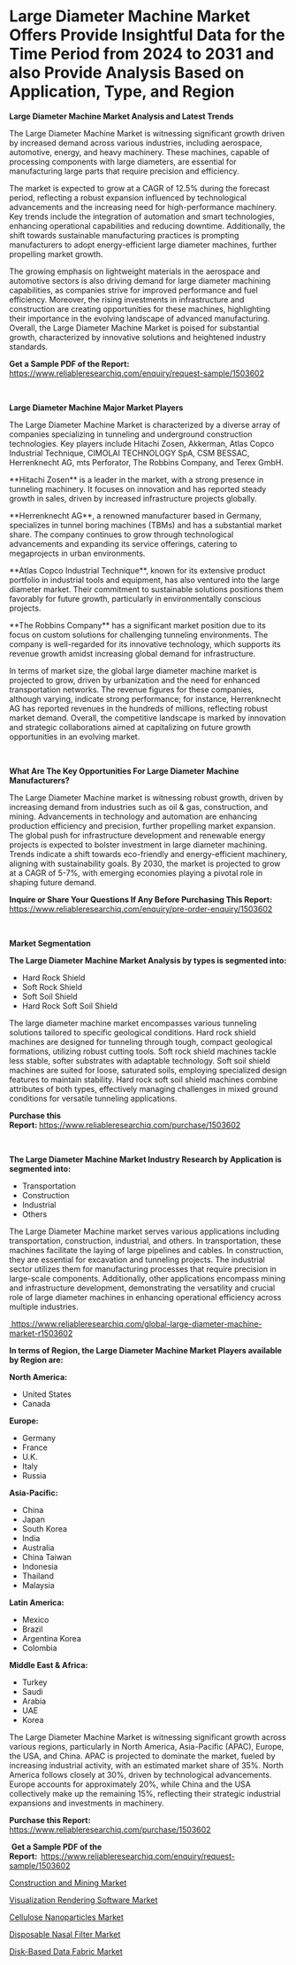 <p><h1>Large Diameter Machine Market Offers Provide Insightful Data for the Time Period from 2024 to 2031 and also Provide Analysis Based on Application, Type, and Region</h1></p><p><strong>Large Diameter Machine Market Analysis and Latest Trends</strong></p>
<p><p>The Large Diameter Machine Market is witnessing significant growth driven by increased demand across various industries, including aerospace, automotive, energy, and heavy machinery. These machines, capable of processing components with large diameters, are essential for manufacturing large parts that require precision and efficiency. </p><p>The market is expected to grow at a CAGR of 12.5% during the forecast period, reflecting a robust expansion influenced by technological advancements and the increasing need for high-performance machinery. Key trends include the integration of automation and smart technologies, enhancing operational capabilities and reducing downtime. Additionally, the shift towards sustainable manufacturing practices is prompting manufacturers to adopt energy-efficient large diameter machines, further propelling market growth.</p><p>The growing emphasis on lightweight materials in the aerospace and automotive sectors is also driving demand for large diameter machining capabilities, as companies strive for improved performance and fuel efficiency. Moreover, the rising investments in infrastructure and construction are creating opportunities for these machines, highlighting their importance in the evolving landscape of advanced manufacturing. Overall, the Large Diameter Machine Market is poised for substantial growth, characterized by innovative solutions and heightened industry standards.</p></p>
<p><strong>Get a Sample PDF of the Report:&nbsp;</strong> <a href="https://www.reliableresearchiq.com/enquiry/request-sample/1503602?utm_campaign=104&utm_medium=2&utm_source=Github&utm_content=ia&utm_term=27092024&utm_id=large-diameter-machine">https://www.reliableresearchiq.com/enquiry/request-sample/1503602</a></p>
<p>&nbsp;</p>
<p><strong>Large Diameter Machine Major Market Players</strong></p>
<p><p>The Large Diameter Machine Market is characterized by a diverse array of companies specializing in tunneling and underground construction technologies. Key players include Hitachi Zosen, Akkerman, Atlas Copco Industrial Technique, CIMOLAI TECHNOLOGY SpA, CSM BESSAC, Herrenknecht AG, mts Perforator, The Robbins Company, and Terex GmbH.</p><p>**Hitachi Zosen** is a leader in the market, with a strong presence in tunneling machinery. It focuses on innovation and has reported steady growth in sales, driven by increased infrastructure projects globally. </p><p>**Herrenknecht AG**, a renowned manufacturer based in Germany, specializes in tunnel boring machines (TBMs) and has a substantial market share. The company continues to grow through technological advancements and expanding its service offerings, catering to megaprojects in urban environments.</p><p>**Atlas Copco Industrial Technique**, known for its extensive product portfolio in industrial tools and equipment, has also ventured into the large diameter market. Their commitment to sustainable solutions positions them favorably for future growth, particularly in environmentally conscious projects.</p><p>**The Robbins Company** has a significant market position due to its focus on custom solutions for challenging tunneling environments. The company is well-regarded for its innovative technology, which supports its revenue growth amidst increasing global demand for infrastructure.</p><p>In terms of market size, the global large diameter machine market is projected to grow, driven by urbanization and the need for enhanced transportation networks. The revenue figures for these companies, although varying, indicate strong performance; for instance, Herrenknecht AG has reported revenues in the hundreds of millions, reflecting robust market demand. Overall, the competitive landscape is marked by innovation and strategic collaborations aimed at capitalizing on future growth opportunities in an evolving market.</p></p>
<p>&nbsp;</p>
<p><strong>What Are The Key Opportunities For Large Diameter Machine Manufacturers?</strong></p>
<p><p>The Large Diameter Machine market is witnessing robust growth, driven by increasing demand from industries such as oil & gas, construction, and mining. Advancements in technology and automation are enhancing production efficiency and precision, further propelling market expansion. The global push for infrastructure development and renewable energy projects is expected to bolster investment in large diameter machining. Trends indicate a shift towards eco-friendly and energy-efficient machinery, aligning with sustainability goals. By 2030, the market is projected to grow at a CAGR of 5-7%, with emerging economies playing a pivotal role in shaping future demand.</p></p>
<p><strong>Inquire or Share Your Questions If Any Before Purchasing This Report:</strong> <a href="https://www.reliableresearchiq.com/enquiry/pre-order-enquiry/1503602?utm_campaign=104&utm_medium=2&utm_source=Github&utm_content=ia&utm_term=27092024&utm_id=large-diameter-machine">https://www.reliableresearchiq.com/enquiry/pre-order-enquiry/1503602</a></p>
<p>&nbsp;</p>
<p><strong>Market Segmentation</strong></p>
<p><strong>The Large Diameter Machine Market Analysis by types is segmented into:</strong></p>
<p><ul><li>Hard Rock Shield</li><li>Soft Rock Shield</li><li>Soft Soil Shield</li><li>Hard Rock Soft Soil Shield</li></ul></p>
<p><p>The large diameter machine market encompasses various tunneling solutions tailored to specific geological conditions. Hard rock shield machines are designed for tunneling through tough, compact geological formations, utilizing robust cutting tools. Soft rock shield machines tackle less stable, softer substrates with adaptable technology. Soft soil shield machines are suited for loose, saturated soils, employing specialized design features to maintain stability. Hard rock soft soil shield machines combine attributes of both types, effectively managing challenges in mixed ground conditions for versatile tunneling applications.</p></p>
<p><strong>Purchase this Report:&nbsp;</strong><a href="https://www.reliableresearchiq.com/purchase/1503602?utm_campaign=104&utm_medium=2&utm_source=Github&utm_content=ia&utm_term=27092024&utm_id=large-diameter-machine">https://www.reliableresearchiq.com/purchase/1503602</a></p>
<p>&nbsp;</p>
<p><strong>The Large Diameter Machine Market Industry Research by Application is segmented into:</strong></p>
<p><ul><li>Transportation</li><li>Construction</li><li>Industrial</li><li>Others</li></ul></p>
<p><p>The Large Diameter Machine market serves various applications including transportation, construction, industrial, and others. In transportation, these machines facilitate the laying of large pipelines and cables. In construction, they are essential for excavation and tunneling projects. The industrial sector utilizes them for manufacturing processes that require precision in large-scale components. Additionally, other applications encompass mining and infrastructure development, demonstrating the versatility and crucial role of large diameter machines in enhancing operational efficiency across multiple industries.</p></p>
<p><a href="https://www.reliableresearchiq.com/global-large-diameter-machine-market-r1503602?utm_campaign=104&utm_medium=2&utm_source=Github&utm_content=ia&utm_term=27092024&utm_id=large-diameter-machine">&nbsp;https://www.reliableresearchiq.com/global-large-diameter-machine-market-r1503602</a></p>
<p><strong>In terms of Region, the Large Diameter Machine Market Players available by Region are:</strong></p>
<p>
    <p> <strong> North America: </strong>
        <ul>
            <li>United States</li>
            <li>Canada</li>
        </ul>
        </p> 
    <p> <strong> Europe: </strong>
        <ul>
            <li>Germany</li>
            <li>France</li>
            <li>U.K.</li>
            <li>Italy</li>
            <li>Russia</li>
        </ul>
        </p> 
    <p> <strong> Asia-Pacific: </strong>
        <ul>
            <li>China</li>
            <li>Japan</li>
            <li>South Korea</li>
            <li>India</li>
            <li>Australia</li>
            <li>China Taiwan</li>
            <li>Indonesia</li>
            <li>Thailand</li>
            <li>Malaysia</li>
        </ul>
        </p> 
    <p> <strong> Latin America: </strong>
        <ul>
            <li>Mexico</li>
            <li>Brazil</li>
            <li>Argentina Korea</li>
            <li>Colombia</li>
        </ul>
        </p> 
    <p> <strong> Middle East & Africa: </strong>
        <ul>
            <li>Turkey</li>
            <li>Saudi</li>
            <li>Arabia</li>
            <li>UAE</li>
            <li>Korea</li>
        </ul>
    </p>
    </p>
<p><p>The Large Diameter Machine Market is witnessing significant growth across various regions, particularly in North America, Asia-Pacific (APAC), Europe, the USA, and China. APAC is projected to dominate the market, fueled by increasing industrial activity, with an estimated market share of 35%. North America follows closely at 30%, driven by technological advancements. Europe accounts for approximately 20%, while China and the USA collectively make up the remaining 15%, reflecting their strategic industrial expansions and investments in machinery.</p></p>
<p><strong>Purchase this Report: </strong><a href="https://www.reliableresearchiq.com/purchase/1503602?utm_campaign=104&utm_medium=2&utm_source=Github&utm_content=ia&utm_term=27092024&utm_id=large-diameter-machine">https://www.reliableresearchiq.com/purchase/1503602</a></p>
<p>&nbsp;<strong>Get a Sample PDF of the Report:&nbsp;&nbsp;</strong><a href="https://www.reliableresearchiq.com/enquiry/request-sample/1503602?utm_campaign=104&utm_medium=2&utm_source=Github&utm_content=ia&utm_term=27092024&utm_id=large-diameter-machine">https://www.reliableresearchiq.com/enquiry/request-sample/1503602</a></p>
<p><strong></strong></p>
<p><p><a href="https://www.linkedin.com/pulse/construction-mining-market-indicators-size-regional-breakdown-b38of?trackingId=CkB7K0fzRMWI003OR0opaA%3D%3D&utm_campaign=104&utm_medium=2&utm_source=Github&utm_content=ia&utm_term=27092024&utm_id=large-diameter-machine">Construction and Mining Market</a></p><p><a href="https://github.com/MelgarBasny/Market-Research-Report-List-1/blob/main/visualization-rendering-software-market.md?utm_campaign=104&utm_medium=2&utm_source=Github&utm_content=ia&utm_term=27092024&utm_id=large-diameter-machine">Visualization Rendering Software Market</a></p><p><a href="https://www.linkedin.com/pulse/cellulose-nanoparticles-market-growth-segmentation-regional-gca5f?trackingId=UuwYl5BARoSSOg3JAC5vIA%3D%3D&utm_campaign=104&utm_medium=2&utm_source=Github&utm_content=ia&utm_term=27092024&utm_id=large-diameter-machine">Cellulose Nanoparticles Market</a></p><p><a href="https://issuu.com/reportprime-2/docs/disposable-nasal-filter-market-size_60e9b4920c64ec?utm_campaign=104&utm_medium=2&utm_source=Github&utm_content=ia&utm_term=27092024&utm_id=large-diameter-machine">Disposable Nasal Filter Market</a></p><p><a href="https://github.com/darientvns/Market-Research-Report-List-1/blob/main/disk-based-data-fabric-market.md?utm_campaign=104&utm_medium=2&utm_source=Github&utm_content=ia&utm_term=27092024&utm_id=large-diameter-machine">Disk-Based Data Fabric Market</a></p></p>